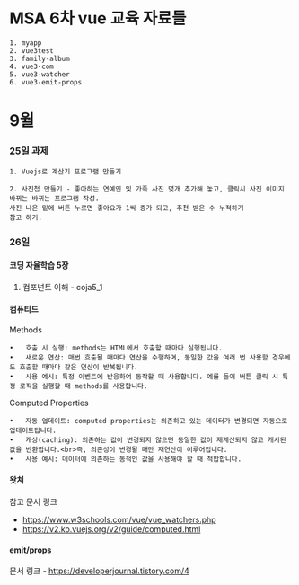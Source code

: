 # MSA 6차 vue 교육 자료들

    1. myapp
    2. vue3test
    3. family-album
    4. vue3-com
    5. vue3-watcher
    6. vue3-emit-props
# 9월
### 25일 과제

    1. Vuejs로 계산기 프로그램 만들기

    2. 사진첩 만들기 - 좋아하는 연예인 및 가족 사진 몇개 추가해 놓고, 클릭시 사진 이미지 바뀌는 바뀌는 프로그램 작성.
    사진 나온 밑에 버튼 누르면 좋아요가 1씩 증가 되고, 추천 받은 수 누적하기
    참고 하기.

### 26일 
#### 코딩 자율학습 5장
1. 컴포넌트 이해 - coja5_1
#### 컴퓨티드
Methods

    •	호출 시 실행: methods는 HTML에서 호출할 때마다 실행됩니다.
	•	새로운 연산: 매번 호출될 때마다 연산을 수행하며, 동일한 값을 여러 번 사용할 경우에도 호출할 때마다 같은 연산이 반복됩니다.
	•	사용 예시: 특정 이벤트에 반응하여 동작할 때 사용합니다. 예를 들어 버튼 클릭 시 특정 로직을 실행할 때 methods를 사용합니다.
Computed Properties

	•	자동 업데이트: computed properties는 의존하고 있는 데이터가 변경되면 자동으로 업데이트됩니다.
	•	캐싱(caching): 의존하는 값이 변경되지 않으면 동일한 값이 재계산되지 않고 캐시된 값을 반환합니다.<br>즉, 의존성이 변경될 때만 재연산이 이루어집니다.
	•	사용 예시: 데이터에 의존하는 동적인 값을 사용해야 할 때 적합합니다.

#### 왓쳐
참고 문서 링크
- https://www.w3schools.com/vue/vue_watchers.php
- https://v2.ko.vuejs.org/v2/guide/computed.html

#### emit/props
문서 링크 - https://developerjournal.tistory.com/4
